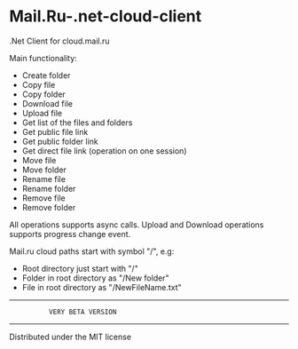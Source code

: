 # Mail.Ru-.net-cloud-client
.Net Client for cloud.mail.ru

Main functionality:
- Create folder
- Copy file
- Copy folder
- Download file
- Upload file
- Get list of the files and folders
- Get public file link
- Get public folder link
- Get direct file link (operation on one session)
- Move file
- Move folder
- Rename file
- Rename folder
- Remove file
- Remove folder

All operations supports async calls.
Upload and Download operations supports progress change event.

Mail.ru cloud paths start with symbol "/", e.g:
- Root directory just start with "/"
- Folder in root directory as "/New folder"
- File in root directory as "/NewFileName.txt"

--------------------------------------------------
              VERY BETA VERSION
--------------------------------------------------

Distributed under the MIT license
